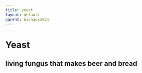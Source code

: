 ```yaml
---
title: yeast
layout: default
parent: biohack2024
---
```

# Yeast

## living fungus that makes beer and bread